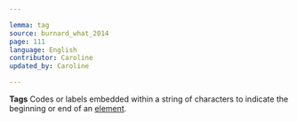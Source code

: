 ```yaml
---

lemma: tag
source: burnard_what_2014
page: 111
language: English
contributor: Caroline
updated_by: Caroline

---
```


**Tags**
Codes or labels embedded within a string of characters to indicate the beginning or end of an [element](element.html).
